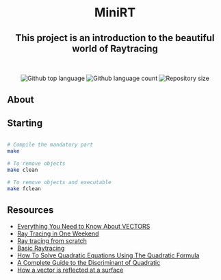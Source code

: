 <h1 align="center">  MiniRT </h1>

<h2 align="center">This project is an introduction to the beautiful world of Raytracing</h2>
<br>
<p align="center">
<p align="center">

  <img alt="Github top language" src="https://img.shields.io/github/languages/top/yixin1230/Minishell?color=3de069">

  <img alt="Github language count" src="https://img.shields.io/github/languages/count/yixin1230/Minishell?color=3de069">

  <img alt="Repository size" src="https://img.shields.io/github/repo-size/yixin1230/Minishell?color=3de069">


</p>

## About


## Starting
```bash

# Compile the mandatory part
make

# To remove objects
make clean

# To remove objects and executable
make fclean
```

## Resources
* [Everything You Need to Know About VECTORS](https://www.youtube.com/watch?v=Ej3ZVxljJfo)
* [Ray Tracing in One Weekend](https://raytracing.github.io/books/RayTracingInOneWeekend.html)
* [Ray tracing from scratch](https://www.youtube.com/watch?v=JN5yUrJPThI&list=PL3WoIG-PLjSt54LvzY2SuBQDl-cXa11Tm)
* [Basic Raytracing](https://www.gabrielgambetta.com/computer-graphics-from-scratch/02-basic-raytracing.html)
* [How To Solve Quadratic Equations Using The Quadratic Formula](https://www.youtube.com/watch?v=IlNAJl36-10)
* [A Complete Guide to the Discriminant of Quadratic](https://mathsathome.com/the-discriminant-quadratic/)
* [How a vector is reflected at a surface](http://www.sunshine2k.de/articles/coding/vectorreflection/vectorreflection.html#:~:text=Reflection%20in%20a%20nutshell%3A&text=The%20formula%20w%20%3D%20v%20%2D%202,not%20a%20point%20in%20space)
